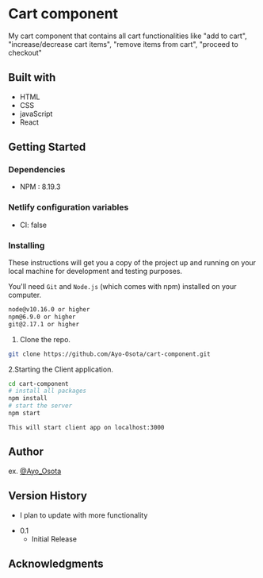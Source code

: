 # Cart component

My cart component that contains all cart functionalities like "add to cart", "increase/decrease cart items", "remove items from cart", "proceed to checkout"

## Built with

* HTML
* CSS
* javaScript
* React

## Getting Started

### Dependencies

* NPM : 8.19.3

### Netlify configuration variables

* CI: false

### Installing

These instructions will get you a copy of the project up and running on your local machine for development and testing purposes.

You'll need `Git` and `Node.js` (which comes with npm) installed on your computer.

```bash
node@v10.16.0 or higher
npm@6.9.0 or higher
git@2.17.1 or higher
```

1. Clone the repo.

```bash
git clone https://github.com/Ayo-Osota/cart-component.git
```

2.Starting the Client application.

```bash
cd cart-component
# install all packages
npm install
# start the server
npm start
```

`This will start client app on localhost:3000`

## Author
 
ex. [@Ayo_Osota](https://twitter.com/Ayo_Osota)

## Version History

* I plan to update with more functionality
<!-- * 0.2
    * Various bug fixes and optimizations
    * See [commit change]() or See [release history]() -->
* 0.1
    * Initial Release

## Acknowledgments
